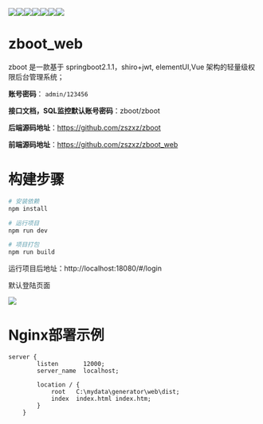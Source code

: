 ![](https://img.shields.io/badge/zszxz-springboot-orange)![](https://img.shields.io/badge/-mybatisPlus-blue)![](https://img.shields.io/badge/-minio-yellowgreen)![](https://img.shields.io/badge/-shiro-lightgrey)![](https://img.shields.io/badge/-vue-green)![](https://img.shields.io/badge/-elementUI-red)![](https://img.shields.io/badge/-echarts-brightgreen)

# zboot_web

zboot 是一款基于 springboot2.1.1，shiro+jwt, elementUI,Vue 架构的轻量级权限后台管理系统；

**账号密码**： `admin/123456`

**接口文档，SQL监控默认账号密码**：zboot/zboot

**后端源码地址**：https://github.com/zszxz/zboot

**前端源码地址**：https://github.com/zszxz/zboot_web

# 构建步骤

``` bash
# 安装依赖
npm install

# 运行项目
npm run dev

# 项目打包
npm run build
```

运行项目后地址：http://localhost:18080/#/login

默认登陆页面

![](https://gitee.com/lsc180/images/raw/master/img/20201125093312.png)



# Nginx部署示例



```
server {
        listen       12000;
        server_name  localhost;
    
        location / {
            root   C:\mydata\generator\web\dist;
            index  index.html index.htm;
        }
    }
```

